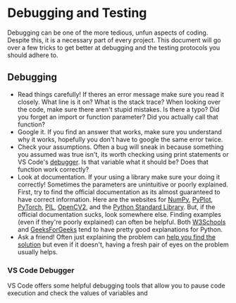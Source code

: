 # Debugging and Testing
Debugging can be one of the more tedious, unfun aspects of coding. Despite this, it is a necessary part of every project. This document will go over a few tricks to get better at debugging and the testing protocols you should adhere to.

## Debugging
- Read things carefully! If theres an error message make sure you read it closely. What line is it on? What is the stack trace? When looking over the code, make sure there aren't stupid mistakes. Is there a typo? Did you forget an import or function parameter? Did you actually call that function?
- Google it. If you find an answer that works, make sure you understand why it works, hopefully you don't have to google the same error twice.
- Check your assumptions. Often a bug will sneak in because something you assumed was true isn't, its worth checking using print statements or VS Code's [debugger](https://code.visualstudio.com/docs/editor/debugging). Is that variable what it should be? Does that function work correctly?
- Look at documentation. If your using a library make sure your doing it correctly! Sometimes the parameters are unintuitive or poorly explained. First, try to find the official documentation as its almost guaranteed to have correct information. Here are the websites for [NumPy](https://numpy.org/doc/stable/reference/index.html), [PyPlot](https://matplotlib.org/3.5.3/api/_as_gen/matplotlib.pyplot.html), [PyTorch](https://pytorch.org/docs/stable/index.html), [PIL](https://pillow.readthedocs.io/en/stable/), [OpenCV2](https://docs.opencv.org/3.4/d6/d00/tutorial_py_root.html), and the [Python Standard Library](https://docs.python.org/3/library/index.html). But, if the official documentation sucks, look somewhere else. Finding examples (even if they're poorly explained) can often be helpful. Both [W3Schools](https://www.w3schools.com/python/default.asp) and [GeeksForGeeks](https://www.geeksforgeeks.org/python-programming-language/?ref=shm) tend to have pretty good explanations for Python.
- Ask a friend! Often just explaining the problem can [help you find the solution](https://en.wikipedia.org/wiki/Rubber_duck_debugging) but even if it doesn't, having a fresh pair of eyes on the problem usually helps.

### VS Code Debugger
VS Code offers some helpful debugging tools that allow you to pause code execution and check the values of variables and 